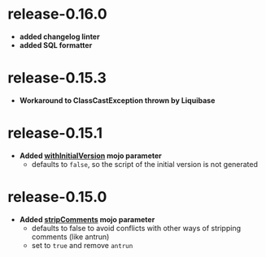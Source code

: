 
# release-0.16.0

* **added changelog linter**
* **added SQL formatter**

# release-0.15.3

* **Workaround to ClassCastException thrown by Liquibase**

# release-0.15.1

* **Added [withInitialVersion](README.md#withInitialVersion) mojo parameter**
  * defaults to `false`, so the script of the initial version is not generated

# release-0.15.0

* **Added [stripComments](README.md#stripComments) mojo parameter**
  * defaults to false to avoid conflicts with other ways of stripping comments (like antrun)
  * set to `true` and remove `antrun`

